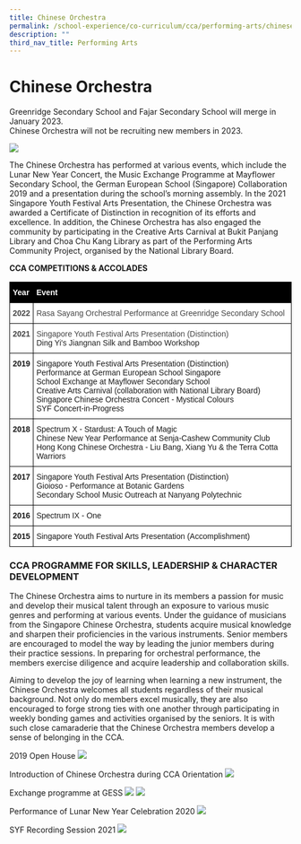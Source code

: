 ```yaml
---
title: Chinese Orchestra
permalink: /school-experience/co-curriculum/cca/performing-arts/chinese-orchestra/
description: ""
third_nav_title: Performing Arts
---
```

# **Chinese Orchestra**

Greenridge Secondary School and Fajar Secondary School will merge in January 2023.  
Chinese Orchestra will not be recruiting new members in 2023.

![](/images/CO1.jpg)

The Chinese Orchestra has performed at various events, which include the Lunar New Year Concert, the Music Exchange Programme at Mayflower Secondary School, the German European School (Singapore) Collaboration 2019 and a presentation during the school’s morning assembly. In the 2021 Singapore Youth Festival Arts Presentation, the Chinese Orchestra was awarded a Certificate of Distinction in recognition of its efforts and excellence. In addition, the Chinese Orchestra has also engaged the community by participating in the Creative Arts Carnival at Bukit Panjang Library and Choa Chu Kang Library as part of the Performing Arts Community Project, organised by the National Library Board.  
  

**CCA COMPETITIONS & ACCOLADES**


<table style="border-collapse:collapse;border-spacing:0" class="tg"><thead><tr><th style="background-color:#000000;border-color:#000000;border-style:solid;border-width:1px;color:#FFF;font-family:Arial, sans-serif;font-size:14px;font-weight:bold;overflow:hidden;padding:10px 5px;text-align:left;vertical-align:top;word-break:normal"><span style="font-weight:700">Year</span></th><th style="background-color:#000000;border-color:#000000;border-style:solid;border-width:1px;color:#FFF;font-family:Arial, sans-serif;font-size:14px;font-weight:bold;overflow:hidden;padding:10px 5px;text-align:left;vertical-align:top;word-break:normal"><span style="font-weight:700">Event</span></th></tr></thead><tbody><tr><td style="background-color:#FFF;border-color:black;border-style:solid;border-width:1px;color:#454545;font-family:Arial, sans-serif;font-size:14px;font-weight:bold;overflow:hidden;padding:10px 5px;text-align:left;vertical-align:top;word-break:normal"><span style="background-color:transparent">2022</span></td><td style="background-color:#FFF;border-color:black;border-style:solid;border-width:1px;color:#454545;font-family:Arial, sans-serif;font-size:14px;overflow:hidden;padding:10px 5px;text-align:left;vertical-align:top;word-break:normal"><span style="background-color:transparent">Rasa Sayang Orchestral Performance at Greenridge Secondary School</span></td></tr><tr><td style="background-color:#FFF;border-color:black;border-style:solid;border-width:1px;color:#454545;font-family:Arial, sans-serif;font-size:14px;font-weight:bold;overflow:hidden;padding:10px 5px;text-align:left;vertical-align:top;word-break:normal"><span style="background-color:transparent">2021</span></td><td style="background-color:#FFF;border-color:black;border-style:solid;border-width:1px;color:#454545;font-family:Arial, sans-serif;font-size:14px;overflow:hidden;padding:10px 5px;text-align:left;vertical-align:top;word-break:normal"><span style="background-color:transparent">Singapore Youth Festival Arts Presentation (Distinction)</span><br><span style="color:#222">Ding Yi's Jiangnan Silk and Bamboo Workshop</span></td></tr><tr><td style="background-color:#FFF;border-color:black;border-style:solid;border-width:1px;font-family:Arial, sans-serif;font-size:14px;font-weight:bold;overflow:hidden;padding:10px 5px;text-align:left;vertical-align:top;word-break:normal"><span style="background-color:transparent">2019</span></td><td style="background-color:#FFF;border-color:black;border-style:solid;border-width:1px;font-family:Arial, sans-serif;font-size:14px;overflow:hidden;padding:10px 5px;text-align:left;vertical-align:top;word-break:normal"><span style="background-color:transparent">Singapore Youth Festival Arts Presentation (Distinction)</span><br><span style="background-color:transparent">Performance at German European School Singapore</span><br><span style="background-color:transparent">School Exchange at Mayflower Secondary School</span><br><span style="background-color:transparent">Creative Arts Carnival (collaboration with National Library Board) </span><br><span style="background-color:transparent">Singapore Chinese Orchestra Concert - Mystical Colours</span><br><span style="background-color:transparent">SYF Concert-in-Progress</span></td></tr><tr><td style="background-color:#FFF;border-color:black;border-style:solid;border-width:1px;font-family:Arial, sans-serif;font-size:14px;font-weight:bold;overflow:hidden;padding:10px 5px;text-align:left;vertical-align:top;word-break:normal"><span style="background-color:transparent">2018</span></td><td style="background-color:#FFF;border-color:black;border-style:solid;border-width:1px;font-family:Arial, sans-serif;font-size:14px;overflow:hidden;padding:10px 5px;text-align:left;vertical-align:top;word-break:normal"><span style="background-color:transparent">Spectrum X - Stardust: A Touch of Magic</span><br><span style="background-color:transparent">Chinese New Year Performance at Senja-Cashew Community Club</span><br><span style="background-color:transparent">Hong Kong Chinese Orchestra - Liu Bang, Xiang Yu &amp; the Terra Cotta Warriors</span></td></tr><tr><td style="background-color:#FFF;border-color:black;border-style:solid;border-width:1px;font-family:Arial, sans-serif;font-size:14px;font-weight:bold;overflow:hidden;padding:10px 5px;text-align:left;vertical-align:top;word-break:normal"><span style="background-color:transparent">2017</span></td><td style="background-color:#FFF;border-color:black;border-style:solid;border-width:1px;font-family:Arial, sans-serif;font-size:14px;overflow:hidden;padding:10px 5px;text-align:left;vertical-align:top;word-break:normal"><span style="background-color:transparent">Singapore Youth Festival Arts Presentation (Distinction)</span><br><span style="background-color:transparent">Gioioso - Performance at Botanic Gardens </span><br><span style="background-color:transparent">Secondary School Music Outreach at Nanyang Polytechnic</span></td></tr><tr><td style="background-color:#FFF;border-color:black;border-style:solid;border-width:1px;font-family:Arial, sans-serif;font-size:14px;font-weight:bold;overflow:hidden;padding:10px 5px;text-align:left;vertical-align:top;word-break:normal"><span style="background-color:transparent">2016</span></td><td style="background-color:#FFF;border-color:black;border-style:solid;border-width:1px;font-family:Arial, sans-serif;font-size:14px;overflow:hidden;padding:10px 5px;text-align:left;vertical-align:top;word-break:normal"><span style="background-color:transparent">Spectrum IX - One</span></td></tr><tr><td style="background-color:#FFF;border-color:black;border-style:solid;border-width:1px;font-family:Arial, sans-serif;font-size:14px;font-weight:bold;overflow:hidden;padding:10px 5px;text-align:left;vertical-align:top;word-break:normal"><span style="background-color:transparent">2015</span></td><td style="background-color:#FFF;border-color:black;border-style:solid;border-width:1px;font-family:Arial, sans-serif;font-size:14px;overflow:hidden;padding:10px 5px;text-align:left;vertical-align:top;word-break:normal"><span style="background-color:transparent">Singapore Youth Festival Arts Presentation (Accomplishment)</span></td></tr></tbody></table>




### CCA PROGRAMME FOR SKILLS, LEADERSHIP & CHARACTER DEVELOPMENT

The Chinese Orchestra aims to nurture in its members a passion for music and develop their musical talent through an exposure to various music genres and performing at various events. Under the guidance of musicians from the Singapore Chinese Orchestra, students acquire musical knowledge and sharpen their proficiencies in the various instruments. Senior members are encouraged to model the way by leading the junior members during their practice sessions. In preparing for orchestral performance, the members exercise diligence and acquire leadership and collaboration skills. 

Aiming to develop the joy of learning when learning a new instrument, the Chinese Orchestra welcomes all students regardless of their musical background. Not only do members excel musically, they are also encouraged to forge strong ties with one another through participating in weekly bonding games and activities organised by the seniors. It is with such close camaraderie that the Chinese Orchestra members develop a sense of belonging in the CCA.

2019 Open House
![](/images/CO2.jpg)

Introduction of Chinese Orchestra during CCA Orientation
![](/images/CO3.jpg)

Exchange programme at GESS
![](/images/CO4.jpg)
![](/images/CO5.jpg)

Performance of Lunar New Year Celebration 2020
![](/images/CO6.jpg)

SYF Recording Session 2021
![](/images/CO7.jpg)